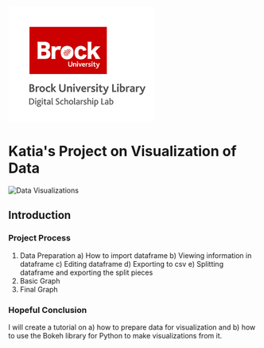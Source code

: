 ![DSL Logo](dsl_logo.png)


# Katia's Project on Visualization of Data
![Data Visualizations](https://miro.medium.com/max/2556/1*Jvp8wLekQc627WKxZKwLrw.png)
 
## Introduction



### Project Process
1) Data Preparation
 a) How to import dataframe
 b) Viewing information in dataframe
 c) Editing dataframe
 d) Exporting to csv
 e) Splitting dataframe and exporting the split pieces
2) Basic Graph
3) Final Graph


### Hopeful Conclusion
I will create a tutorial on a) how to prepare data for visualization and b) how to use the Bokeh library for Python to make visualizations from it.
